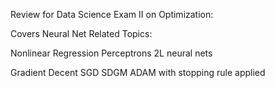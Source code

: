 Review for Data Science Exam II on Optimization: 

Covers Neural Net Related Topics:

Nonlinear Regression
Perceptrons
2L neural nets

Gradient Decent
SGD
SDGM
ADAM with stopping rule applied
